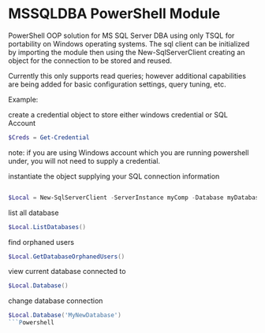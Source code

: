 # MSSQLDBA PowerShell Module
PowerShell OOP solution for MS SQL Server DBA using only TSQL for portability on Windows operating systems. The sql client can be initialized by importing the module then using the New-SqlServerClient creating an object for the connection to be stored and reused. 

Currently this only supports read queries; however additional capabilities are being added for basic configuration settings, query tuning, etc.

Example:

create a credential object to store either windows credential or SQL Account
```Powershell 
$Creds = Get-Credential
```
note: if you are using Windows account which you are running powershell under, you will not need to supply a credential.

instantiate the object supplying your SQL connection information
```Powershell

$Local = New-SqlServerClient -ServerInstance myComp -Database myDatabase  -Credential $Creds -Security SQLAccount -Port 1433

```

list all database
```Powershell
$Local.ListDatabases()
```

find orphaned users
```Powershell
$Local.GetDatabaseOrphanedUsers()
```
view current database connected to
```Powershell
$Local.Database()
```
change database connection
```Powershell
$Local.Database('MyNewDatabase')
```Powershell
 
